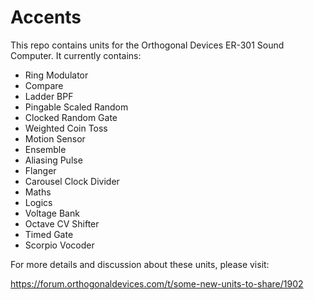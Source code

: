 # Accents
This repo contains units for the Orthogonal Devices ER-301 Sound Computer.  It currently contains:

* Ring Modulator
* Compare
* Ladder BPF
* Pingable Scaled Random
* Clocked Random Gate
* Weighted Coin Toss
* Motion Sensor
* Ensemble
* Aliasing Pulse
* Flanger
* Carousel Clock Divider
* Maths
* Logics
* Voltage Bank
* Octave CV Shifter
* Timed Gate
* Scorpio Vocoder

For more details and discussion about these units, please visit:

https://forum.orthogonaldevices.com/t/some-new-units-to-share/1902

